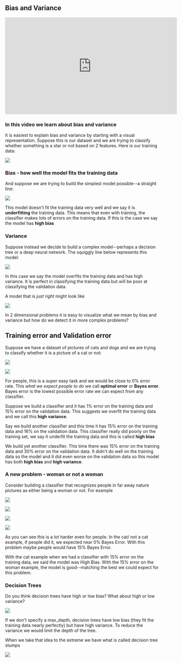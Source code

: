## Bias and Variance

<iframe width="560" height="315" src="https://www.youtube.com/embed/WOhhJ2-uQqY" frameborder="0" allowfullscreen></iframe>



### In this video we learn about bias and variance 



It is easiest to explain bias and variance by starting with a visual representation. Suppose this is our dataset and we are trying to classify whether something is a star or not based on 2 features. Here is our training data:



![](http://zacharski.org/files/courses/cs419/bias/bias.003.jpeg)





### Bias - how well the model fits the training data



And suppose we are trying to build the simplest model possible--a straight line:

![](http://zacharski.org/files/courses/cs419/bias/bias.004.jpeg)



This model doesn't fit the training data very well and we say it is **underfitting** the training data. This means that even with training, the classifier makes lots of errors on the training data. If this is the case we say the model has **high bias**



### Variance

Suppose instead we decide to build a complex model--perhaps a decision tree or a deep neural network.  The squiggly line below represents this model:

![](http://zacharski.org/files/courses/cs419/bias/bias.005.jpeg)



In this case we say the model overfits the training data and has high variance. It is perfect in classifying the training data but will be poor at classifying the validation data.

A model that is *just right* might look like

![](http://zacharski.org/files/courses/cs419/bias/bias.006.jpeg)



In 2 dimensional problems it is easy to visualize what we mean by bias and variance but how do we detect it in more complex problems?



## Training error and Validation error

Suppose we have a dataset of pictures of cats and dogs and we are trying to classify whether it is a picture of a cat or not:



![](http://zacharski.org/files/courses/cs419/bias/bias.008.jpeg)

![](http://zacharski.org/files/courses/cs419/bias/bias.009.jpeg)



For people, this is a super easy task and we would be close to 0% error rate. This *what we expect people to do* we call **optimal error** or **Bayes error**. Bayes error is the lowest possible error rate we can expect from any classifier.

Suppose we build a classifier and it has 1% error on the training data and 15% error on the validation data. This suggests we overfit the training data and we call this **high variance**.

Say we build another classifier and this time it has 15% error on the training data and 16% on the validation data.  This classifier really did poorly on the training set, we say it underfit the training data and this is called **high bias**

We build yet another classifier. This time there was 15% error on the training data and 30% error on the validation data.  It didn't do well on the training data so the model and it did even worse on the validation data so this model has both **high bias** and **high variance**.

### A new problem - woman or not a woman 

Consider building a classifier that recognizes people in far away nature pictures as either being a woman or not. For example



![](http://zacharski.org/files/courses/cs419/bias/bias.019.jpeg)

![](http://zacharski.org/files/courses/cs419/bias/bias.020.jpeg)

![](http://zacharski.org/files/courses/cs419/bias/bias.021.jpeg)

![](http://zacharski.org/files/courses/cs419/bias/bias.022.jpeg)

As you can see this is a lot harder even for people. In the cat/ not a cat example, if people did it, we expected near 0% Bayes Error. With this problem maybe people would have 15% Bayes Error.  

With the cat example when we had a classifier with 15% error on the training data, we  said the model was High Bias. With the 15% error on the woman example, the model is good--matching the best we could expect for this problem.



### Decision Trees

Do you think decision trees have high or low bias? What about high or low variance? 

![](http://zacharski.org/files/courses/cs419/bias/bias.033.jpeg)

If we don't specify a max_depth, decision trees have low bias (they fit the training data nearly perfectly) but have high variance. To reduce the variance we would limit the depth of the tree.

When we take that idea to the extreme we have what is called decision tree stumps

![](http://zacharski.org/files/courses/cs419/bias/bias.036.jpeg)